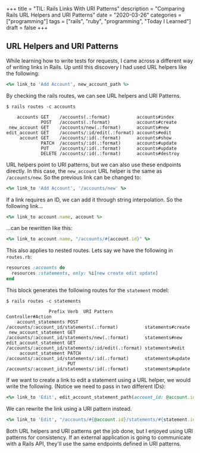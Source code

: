 +++
title = "TIL: Rails Links With URI Patterns"
description = "Comparing Rails URL Helpers and URI Patterns"
date = "2020-03-26"
categories = ["programming"]
tags = ["rails", "ruby", "programming", "Today I Learned"]
draft = false
+++

## URL Helpers and URI Patterns

While learning how to write tests for requests, I came across a different way of writing links in Rails. Up until this discovery I had used URL helpers like the following:

```rb
<%= link_to 'Add Account', new_account_path %>
```

By checking the rails routes, we can see URL helpers and URI Patterns. 

```
$ rails routes -c accounts

    accounts GET    /accounts(.:format)          accounts#index
             POST   /accounts(.:format)          accounts#create
 new_account GET    /accounts/new(.:format)      accounts#new
edit_account GET    /accounts/:id/edit(.:format) accounts#edit
     account GET    /accounts/:id(.:format)      accounts#show
             PATCH  /accounts/:id(.:format)      accounts#update
             PUT    /accounts/:id(.:format)      accounts#update
             DELETE /accounts/:id(.:format)      accounts#destroy
```


URL helpers point to URI patterns, but we can also use these endpoints directly. In this case, the `new_account` URL helper is the same as `/accounts/new`. So the previous link can be changed to:

```rb
<%= link_to 'Add Account', '/accounts/new' %>
```

If a link requires an ID, we can add it through string interpolation. So the following link...

```rb
<%= link_to account.name, account %>
```

...can be rewritten like this:

```rb
<%= link_to account.name, "/accounts/#{account.id}" %>
```

This also applies to nested routes. Lets say we have the following in `routes.rb`:

```rb
resources :accounts do
  resources :statements, only: %i[new create edit update]
end
```

This block generates the following routes for the `statement` model:

```
$ rails routes -c statements

                Prefix Verb  URI Pattern                                         Controller#Action
    account_statements POST  /accounts/:account_id/statements(.:format)          statements#create
 new_account_statement GET   /accounts/:account_id/statements/new(.:format)      statements#new
edit_account_statement GET   /accounts/:account_id/statements/:id/edit(.:format) statements#edit
     account_statement PATCH /accounts/:account_id/statements/:id(.:format)      statements#update
                       PUT   /accounts/:account_id/statements/:id(.:format)      statements#update
```

If we want to create a link to edit a statement using a URL helper, we would write the following. (Notice we need to pass in two different IDs):

```rb
<%= link_to 'Edit', edit_account_statement_path(account_id: @account.id, id: statement) %>
```

We can rewrite the link using a URI pattern instead.

```rb
<%= link_to 'Edit', "/accounts/#{@account.id}/statements/#{statement.id}/edit" %>
```

Both URL helpers and URI patterns get the job done, but I enjoyed using URI patterns for consistency. If an external application is going to communicate with a Rails API, they'll use the same endpoints defined in URI patterns.